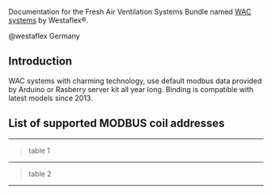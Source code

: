 Documentation for the Fresh Air Ventilation Systems Bundle named [WAC systems](http://westaflex.com/produkte/wohnungslueftung/zentralgeraet-mit-waermetauscher) by Westaflex®.

@westaflex Germany

## Introduction

WAC systems with charming technology, use default modbus data provided by Arduino or Rasberry server kit all year long. Binding is compatible with latest models since 2013. 

## List of supported MODBUS coil addresses

***
> table 1
***
> table 2
***







